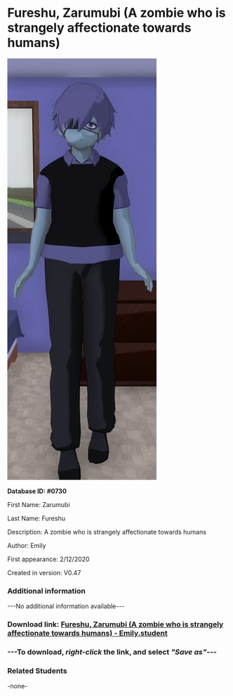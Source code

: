 # Fureshu, Zarumubi (A zombie who is strangely affectionate towards humans)

<img src="../../Files/Images/Fureshu, Zarumubi (A zombie who is strangely affectionate towards humans).png" title="Fureshu, Zarumubi (A zombie who is strangely affectionate towards humans) - Emily">

**Database ID: #0730**

First Name: Zarumubi

Last Name: Fureshu

Description: A zombie who is strangely affectionate towards humans

Author: Emily

First appearance: 2/12/2020

Created in version: V0.47

### Additional information

---No additional information available---

### Download link: <a href="https://raw.githubusercontent.com/Arbiter1223/Daigaku-Gurashi-Custom-Students/master/Files/Student%20Files/Fureshu%2C%20Zarumubi%20(A%20zombie%20who%20is%20strangely%20affectionate%20towards%20humans)%20-%20Emily.student">Fureshu, Zarumubi (A zombie who is strangely affectionate towards humans) - Emily.student</a>

### ---**To download, _right-click_ the link, and select _"Save as"_**---

### Related Students

-none-
